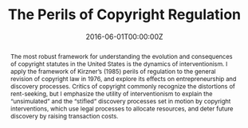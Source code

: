 ---
abstract: The most robust framework for understanding the evolution and consequences of copyright statutes in the United States is the dynamics of interventionism. I apply the framework of Kirzner’s (1985) perils of regulation to the general revision of copyright law in 1976, and explore its effects on entrepreneurship and discovery processes. Critics of copyright commonly recognize the distortions of rent-seeking, but I emphasize the utility of interventionism to explain the “unsimulated” and the “stifled” discovery processes set in motion by copyright interventions, which use legal processes to allocate resources, and deter future discovery by raising transaction costs.

authors:
- admin
date: "2016-06-01T00:00:00Z"
doi: "https://doi.org/https://doi.org/10.1007/s11138-014-0293-5"
url_pdf: "http://papers.ssrn.com/abstract=2396874"
featured: true
projects: []
publication: '*Journal of Institutional Economics, 12*(4)'
publication_short: ""
publication_types:
- "2"
summary: The most robust framework for understanding the evolution and consequences of copyright statutes in the United States is the dynamics of interventionism. I apply the framework of Kirzner’s (1985) perils of regulation to the general revision of copyright law in 1976, and explore its effects on entrepreneurship and discovery processes. Critics of copyright commonly recognize the distortions of rent-seeking, but I emphasize the utility of interventionism to explain the “unsimulated” and the “stifled” discovery processes set in motion by copyright interventions, which use legal processes to allocate resources, and deter future discovery by raising transaction costs.
tags:
- copyright
- intellectual property
title: "The Perils of Copyright Regulation"
---